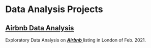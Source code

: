 # Data Analysis Projects 

## [Airbnb Data Analysis]('https://github.com/ukokobili/data-analysis-projects/blob/main/Airbnb%20Data%20Analysis.ipynb')
Exploratory Data Analysis on [**_Airbnb_** ]('http://insideairbnb.com/get-the-data.html') listing in London of Feb. 2021.



